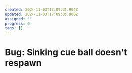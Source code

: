 ```yaml
---
created: 2024-11-03T17:09:35.904Z
updated: 2024-11-03T17:09:35.900Z
assigned: ""
progress: 0
tags: []
---
```


# Bug: Sinking cue ball doesn't respawn
